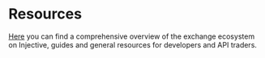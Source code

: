 # Resources

[Here](https://lcd.injective.network/swagger/#/) you can find a comprehensive overview of the exchange ecosystem on Injective, guides and general resources for developers and API traders.